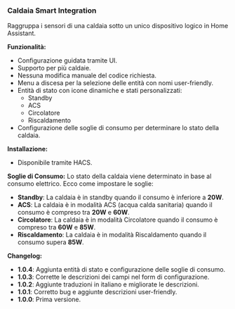 ### Caldaia Smart Integration

Raggruppa i sensori di una caldaia sotto un unico dispositivo logico in Home Assistant.

**Funzionalità:**
- Configurazione guidata tramite UI.
- Supporto per più caldaie.
- Nessuna modifica manuale del codice richiesta.
- Menu a discesa per la selezione delle entità con nomi user-friendly.
- Entità di stato con icone dinamiche e stati personalizzati:
  - Standby
  - ACS
  - Circolatore
  - Riscaldamento
- Configurazione delle soglie di consumo per determinare lo stato della caldaia.

**Installazione:**
- Disponibile tramite HACS.

**Soglie di Consumo:**
Lo stato della caldaia viene determinato in base al consumo elettrico. Ecco come impostare le soglie:
- **Standby**: La caldaia è in standby quando il consumo è inferiore a **20W**.
- **ACS**: La caldaia è in modalità ACS (acqua calda sanitaria) quando il consumo è compreso tra **20W** e **60W**.
- **Circolatore**: La caldaia è in modalità Circolatore quando il consumo è compreso tra **60W** e **85W**.
- **Riscaldamento**: La caldaia è in modalità Riscaldamento quando il consumo supera **85W**.

**Changelog:**
- **1.0.4**: Aggiunta entità di stato e configurazione delle soglie di consumo.
- **1.0.3**: Corrette le descrizioni dei campi nel form di configurazione.
- **1.0.2**: Aggiunte traduzioni in italiano e migliorate le descrizioni.
- **1.0.1**: Corretto bug e aggiunte descrizioni user-friendly.
- **1.0.0**: Prima versione.
